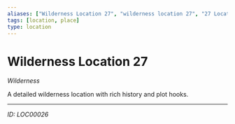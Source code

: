 ```yaml
---
aliases: ["Wilderness Location 27", "wilderness location 27", "27 Location Wilderness"]
tags: [location, place]
type: location
---
```


# Wilderness Location 27

*Wilderness*

A detailed wilderness location with rich history and plot hooks.

---
*ID: LOC00026*